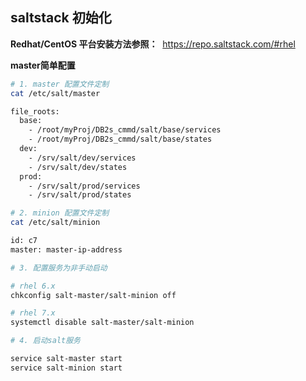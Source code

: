 ## saltstack 初始化

**Redhat/CentOS 平台安装方法参照：**
  https://repo.saltstack.com/#rhel

**master简单配置**

```bash
# 1. master 配置文件定制
cat /etc/salt/master

file_roots:
  base:
    - /root/myProj/DB2s_cmmd/salt/base/services
    - /root/myProj/DB2s_cmmd/salt/base/states
  dev:
    - /srv/salt/dev/services
    - /srv/salt/dev/states
  prod:
    - /srv/salt/prod/services
    - /srv/salt/prod/states

# 2. minion 配置文件定制
cat /etc/salt/minion

id: c7
master: master-ip-address

# 3. 配置服务为非手动启动

# rhel 6.x
chkconfig salt-master/salt-minion off

# rhel 7.x
systemctl disable salt-master/salt-minion

# 4. 启动salt服务

service salt-master start
service salt-minion start

```


